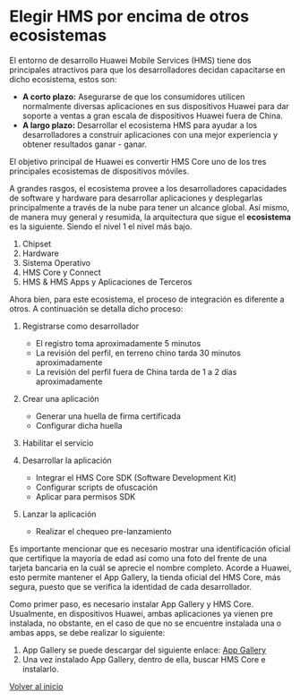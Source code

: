 
# Elegir HMS por encima de otros ecosistemas

El entorno de desarrollo Huawei Mobile Services (HMS) tiene dos principales atractivos para que los desarrolladores decidan capacitarse en dicho ecosistema, estos son:

- **A corto plazo:** Asegurarse de que los consumidores utilicen normalmente diversas aplicaciones en sus dispositivos Huawei para dar soporte a ventas a gran escala de dispositivos Huawei fuera de China.
- **A largo plazo:** Desarrollar el ecosistema HMS para ayudar a los desarrolladores a construir aplicaciones con una mejor experiencia y obtener resultados ganar - ganar.

El objetivo principal de Huawei es convertir HMS Core uno de los tres principales ecosistemas de dispositivos móviles.

A grandes rasgos, el ecosistema provee a los desarrolladores capacidades de software y hardware para desarrollar aplicaciones y desplegarlas principalmente a través de la nube para tener un alcance global. Así mismo, de manera muy general y resumida, la arquitectura que sigue el **ecosistema** es la siguiente. Siendo el nivel 1 el nivel más bajo.

1. Chipset
2. Hardware
3. Sistema Operativo
4. HMS Core y Connect
5. HMS & HMS Apps y Aplicaciones de Terceros

Ahora bien, para este ecosistema, el proceso de integración es diferente a otros. A continuación se detalla dicho proceso:

1. Registrarse como desarrollador
	- El registro toma aproximadamente 5 minutos
	- La revisión del perfil, en terreno chino tarda 30 minutos aproximadamente
	- La revisión del perfil fuera de China tarda de 1 a 2 días aproximadamente

2. Crear una aplicación
	- Generar una huella de firma certificada
	- Configurar dicha huella

3. Habilitar el servicio
4. Desarrollar la aplicación
	- Integrar el HMS Core SDK (Software Development Kit)
	- Configurar scripts de ofuscación
	- Aplicar para permisos SDK

5. Lanzar la aplicación
	- Realizar el chequeo pre-lanzamiento

Es importante mencionar que es necesario mostrar una identificación oficial que certifique la mayoría de edad así como una foto del frente de una tarjeta bancaria en la cuál se aprecie el nombre completo. Acorde a Huawei, esto permite mantener el App Gallery, la tienda oficial del HMS Core, más segura, puesto que se verifica la identidad de cada desarrollador.

Como primer paso, es necesario instalar App Gallery y HMS Core. Usualmente, en dispositivos Huawei, ambas aplicaciones ya vienen pre instalada, no obstante, en el caso de que no se encuentre instalada una o ambas apps, se debe realizar lo siguiente:

1. App Gallery se puede descargar del siguiente enlace: [App Gallery](https://consumer.huawei.com/mx/mobileservices/appgallery/)
2. Una vez instalado App Gallery, dentro de ella, buscar HMS Core e instalarlo.


[Volver al inicio](../Acerca%20De%20HMS.md)



